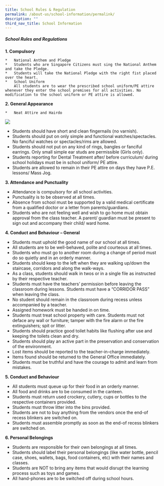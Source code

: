 ```yaml
---
title: School Rules & Regulation
permalink: /about-us/school-information/permalink/
description: ""
third_nav_title: School Information
---
```

##### School Rules and Regulations

**1.  Compulsory**

    *   National Anthem and Pledge
    *   Students who are Singapore Citizens must sing the National Anthem and take the Pledge.
    *   Students will take the National Pledge with the right fist placed over the heart.
    *   School Uniform  
        All students are to wear the prescribed school uniform/PE attire whenever they enter the school premises for all activities. No modification to the school uniform or PE attire is allowed.

**2.  General Appearance**

    *   Neat Attire and Hairdo

![](https://staging.d2u1zetbqqqiby.amplifyapp.com/images/appearance.png)

*   Students should have short and clean fingernails (no varnish).
*   Students should put on only simple and functional watches/spectacles. No fanciful watches or spectacles/rims are allowed.
*   Students should not put on any kind of rings, bangles or fanciful earrings. Only small simple ear studs are permissible (Girls only).
*   Students reporting for Dental Treatment after/ before curriculum/ during school holidays must be in school uniform/ PE attire.
*   Students are allowed to remain in their PE attire on days they have P.E. lessons/ Mass Jog.

**3.  Attendance and Punctuality**
*   Attendance is compulsory for all school activities.
*   Punctuality is to be observed at all times.
*   Absence from school must be supported by a valid medical certificate from a qualified doctor or a letter from parents/guardians.
*   Students who are not feeling well and wish to go home must obtain approval from the class teacher. A parent/ guardian must be present to sign out and accompany their child/ ward home.

**4.  Conduct and Behaviour – General**

*   Students must uphold the good name of our school at all times.
*   All students are to be well-behaved, polite and courteous at all times.
*   Students who must go to another room during a change of period must do so quietly and in an orderly manner.
*   Students should keep to the left when they are walking up/down the staircase, corridors and along the walk-ways.
*   As a class, students should walk in twos or in a single file as instructed by their respective teacher.
*   Students must have the teachers’ permission before leaving the classroom during lessons. Students must have a “CORRIDOR PASS” when leaving the class.
*   No student should remain in the classroom during recess unless accompanied by a teacher.
*   Assigned homework must be handed in on time.
*   Students must treat school property with care. Students must not deface any wall or furniture; tamper with the fire alarm or the fire extinguishers; spit or litter.
*   Students should practice good toilet habits like flushing after use and keeping the toilets clean and dry.
*   Students should play an active part in the preservation and conservation of the environment.
*   Lost items should be reported to the teacher-in-charge immediately.
*   Items found should be returned to the General Office immediately.
*   Students must be truthful and have the courage to admit and learn from mistakes.



**5.  Conduct and Behaviour**

*  All students must queue up for their food in an orderly manner.
*  All food and drinks are to be consumed in the canteen.
*  Students must return used crockery, cutlery, cups or bottles to the respective containers provided.
*  Students must throw litter into the bins provided.
*  Students are not to buy anything from the vendors once the end-of recess blinkers are switched on.
*  Students must assemble promptly as soon as the end-of recess blinkers are switched on.




**6.  Personal Belongings**

*   Students are responsible for their own belongings at all times.
*   Students should label their personal belongings (like water bottle, pencil case, shoes, wallets, bags, food containers, etc) with their names and classes.
*   Students are NOT to bring any items that would disrupt the learning process such as toys and games.
*   All hand-phones are to be switched off during school hours.
